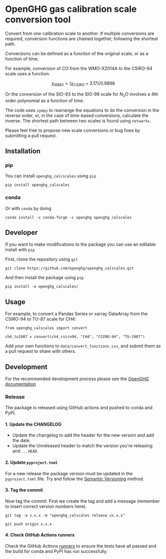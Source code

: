 # OpenGHG gas calibration scale conversion tool

Convert from one calibration scale to another. If multiple conversions are required, conversion functions are chained together, following the shortest path.

Conversions can be defined as a function of the original scale, or as a function of time.

For example, conversion of CO from the WMO-X2014A to the CSIRO-94 scale uses a function: 

$$
\chi_{WMO} = (\chi_{CSIRO}+3.17)/0.9898
$$

Or the conversion of the SIO-93 to the SIO-98 scale for N$_2$O involves a 4th order polynomial as a function of time. 

The code uses ```sympy``` to rearrange the equations to do the conversion in the reverse order, or, in the case of time-based conversions, calculate the inverse. The shortest path between two scales is found using ```networkx```.

Please feel free to propose new scale conversions or bug fixes by submitting a pull request.

## Installation

### pip

You can install `openghg_calcscales` using `pip` 

```console
pip install openghg_calscales
```

### conda

Or with `conda` by doing

```console
conda install -c conda-forge -c openghg openghg_calscales
```

## Developer

If you want to make modifications to the package you can use an editable install with `pip`  


First, clone the repository using `git`

```console
git clone https://github.com/openghg/openghg_calscales.git
```

And then install the package using `pip`

```console
pip install -e openghg_calscales/
```

## Usage

For example, to convert a Pandas Series or xarray DataArray from the CSIRO-94 to TU-87 scale for CH4:

```
from openghg_calscales import convert

ch4_tu1987 = convert(ch4_csiro94, "CH4", "CSIRO-94", "TU-1987")
```

Add your own functions to ```data/convert_functions.csv```, and submit them as a pull request to share with others.


## Development

For the recommended development process please see the [OpenGHG documentation](https://docs.openghg.org/development/python_devel.html)

### Release

The package is released using GitHub actions and pushed to conda and PyPI.

#### 1. Update the CHANGELOG

- Update the changelog to add the header for the new version and add the date. 
- Update the Unreleased header to match the version you're releasing and `...HEAD`.

#### 2. Update `pyproject.toml`

For a new release the package version must be updated in the `pyproject.toml` file. Try and follow the [Semantic Versioning](https://semver.org/) method.

#### 3. Tag the commit

Now tag the commit. First we create the tag and add a message (remember to insert correct version numbers here).

```console
git tag -a x.x.x -m "openghg_calscales release vx.x.x"
```

```console
git push origin x.x.x
```

#### 4. Check GitHub Actions runners

Check the GitHub Actions [runners](https://github.com/openghg/openghg_calscales/actions) to ensure the tests have
all passed and the build for conda and PyPI has run successfully.